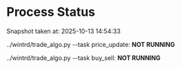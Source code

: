 # Process Status

Snapshot taken at: 2025-10-13 14:54:33

../wintrd/trade_algo.py --task price_update: **NOT RUNNING**

../wintrd/trade_algo.py --task buy_sell: **NOT RUNNING**

